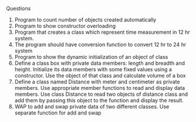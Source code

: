 Questions
1.	Program to count number of objects created automatically 
2.	Program to show constructor overloading 
3.	Program that creates a class which represent time measurement in 12 hr system.
4.	The program should have conversion function to convert 12 hr to 24 hr system
5.	Program to show the dynamic initialization of an object of class
6.	Define a class box with private data members: length and breadth and height. Initialize its data members with some fixed values using a constructor. Use the object of that class and calculate volume of a box
7.	Define a class named Distance with meter and centimeter as private members. Use appropriate member functions to read and display data members. Use class Distance to read two objects of distance class and add them by passing this object to the function and display the result.
8.	WAP to add and swap private data of two different classes. Use separate function for add and swap
